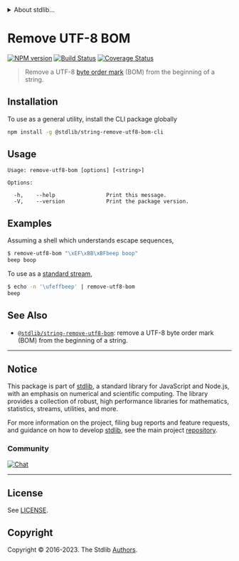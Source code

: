 <!--

@license Apache-2.0

Copyright (c) 2018 The Stdlib Authors.

Licensed under the Apache License, Version 2.0 (the "License");
you may not use this file except in compliance with the License.
You may obtain a copy of the License at

   http://www.apache.org/licenses/LICENSE-2.0

Unless required by applicable law or agreed to in writing, software
distributed under the License is distributed on an "AS IS" BASIS,
WITHOUT WARRANTIES OR CONDITIONS OF ANY KIND, either express or implied.
See the License for the specific language governing permissions and
limitations under the License.

-->


<details>
  <summary>
    About stdlib...
  </summary>
  <p>We believe in a future in which the web is a preferred environment for numerical computation. To help realize this future, we've built stdlib. stdlib is a standard library, with an emphasis on numerical and scientific computation, written in JavaScript (and C) for execution in browsers and in Node.js.</p>
  <p>The library is fully decomposable, being architected in such a way that you can swap out and mix and match APIs and functionality to cater to your exact preferences and use cases.</p>
  <p>When you use stdlib, you can be absolutely certain that you are using the most thorough, rigorous, well-written, studied, documented, tested, measured, and high-quality code out there.</p>
  <p>To join us in bringing numerical computing to the web, get started by checking us out on <a href="https://github.com/stdlib-js/stdlib">GitHub</a>, and please consider <a href="https://opencollective.com/stdlib">financially supporting stdlib</a>. We greatly appreciate your continued support!</p>
</details>

# Remove UTF-8 BOM

[![NPM version][npm-image]][npm-url] [![Build Status][test-image]][test-url] [![Coverage Status][coverage-image]][coverage-url] <!-- [![dependencies][dependencies-image]][dependencies-url] -->

> Remove a UTF-8 [byte order mark][bom] (BOM) from the beginning of a string.

<section class="intro">

</section>

<!-- /.intro -->









<section class="cli">



<section class="installation">

## Installation

To use as a general utility, install the CLI package globally

```bash
npm install -g @stdlib/string-remove-utf8-bom-cli
```

</section>

<!-- CLI usage documentation. -->

<section class="usage">

## Usage

```text
Usage: remove-utf8-bom [options] [<string>]

Options:

  -h,    --help                Print this message.
  -V,    --version             Print the package version.
```

</section>

<!-- /.usage -->

<section class="examples">

## Examples

Assuming a shell which understands escape sequences,

```bash
$ remove-utf8-bom "\xEF\xBB\xBFbeep boop"
beep boop
```

To use as a [standard stream][standard-streams],

```bash
$ echo -n '\ufeffbeep' | remove-utf8-bom
beep
```

</section>

<!-- /.examples -->

</section>

<!-- /.cli -->

<!-- Section for related `stdlib` packages. Do not manually edit this section, as it is automatically populated. -->

<section class="related">

## See Also

-   <span class="package-name">[`@stdlib/string-remove-utf8-bom`][@stdlib/string-remove-utf8-bom]</span><span class="delimiter">: </span><span class="description">remove a UTF-8 byte order mark (BOM) from the beginning of a string.</span>


</section>

<!-- /.related -->

<!-- Section for all links. Make sure to keep an empty line after the `section` element and another before the `/section` close. -->


<section class="main-repo" >

* * *

## Notice

This package is part of [stdlib][stdlib], a standard library for JavaScript and Node.js, with an emphasis on numerical and scientific computing. The library provides a collection of robust, high performance libraries for mathematics, statistics, streams, utilities, and more.

For more information on the project, filing bug reports and feature requests, and guidance on how to develop [stdlib][stdlib], see the main project [repository][stdlib].

### Community

[![Chat][chat-image]][chat-url]

---

## License

See [LICENSE][stdlib-license].


## Copyright

Copyright &copy; 2016-2023. The Stdlib [Authors][stdlib-authors].

</section>

<!-- /.stdlib -->

<!-- Section for all links. Make sure to keep an empty line after the `section` element and another before the `/section` close. -->

<section class="links">

[npm-image]: http://img.shields.io/npm/v/@stdlib/string-remove-utf8-bom-cli.svg
[npm-url]: https://npmjs.org/package/@stdlib/string-remove-utf8-bom-cli

[test-image]: https://github.com/stdlib-js/string-remove-utf8-bom@v0.1.1/actions/workflows/test.yml/badge.svg?branch=v0.1.1
[test-url]: https://github.com/stdlib-js/string-remove-utf8-bom@v0.1.1/actions/workflows/test.yml?query=branch:v0.1.1

[coverage-image]: https://img.shields.io/codecov/c/github/stdlib-js/string-remove-utf8-bom@v0.1.1/main.svg
[coverage-url]: https://codecov.io/github/stdlib-js/string-remove-utf8-bom@v0.1.1?branch=main

<!--

[dependencies-image]: https://img.shields.io/david/stdlib-js/string-remove-utf8-bom@v0.1.1.svg
[dependencies-url]: https://david-dm.org/stdlib-js/string-remove-utf8-bom@v0.1.1/main

-->

[chat-image]: https://img.shields.io/gitter/room/stdlib-js/stdlib.svg
[chat-url]: https://app.gitter.im/#/room/#stdlib-js_stdlib:gitter.im

[stdlib]: https://github.com/stdlib-js/stdlib

[stdlib-authors]: https://github.com/stdlib-js/stdlib/graphs/contributors

[cli-section]: https://github.com/stdlib-js/string-remove-utf8-bom@v0.1.1#cli
[cli-url]: https://github.com/stdlib-js/string-remove-utf8-bom@v0.1.1/tree/cli
[@stdlib/string-remove-utf8-bom]: https://github.com/stdlib-js/string-remove-utf8-bom@v0.1.1/tree/main

[umd]: https://github.com/umdjs/umd
[es-module]: https://developer.mozilla.org/en-US/docs/Web/JavaScript/Guide/Modules

[deno-url]: https://github.com/stdlib-js/string-remove-utf8-bom@v0.1.1/tree/deno
[umd-url]: https://github.com/stdlib-js/string-remove-utf8-bom@v0.1.1/tree/umd
[esm-url]: https://github.com/stdlib-js/string-remove-utf8-bom@v0.1.1/tree/esm
[branches-url]: https://github.com/stdlib-js/string-remove-utf8-bom@v0.1.1/blob/main/branches.md

[stdlib-license]: https://raw.githubusercontent.com/stdlib-js/string-remove-utf8-bom@v0.1.1/main/LICENSE

[bom]: https://en.wikipedia.org/wiki/Byte_order_mark#UTF-8

[standard-streams]: https://en.wikipedia.org/wiki/Standard_streams

</section>

<!-- /.links -->
